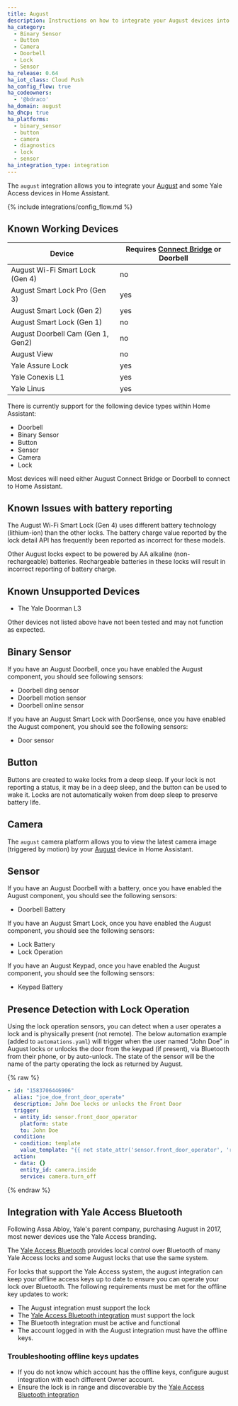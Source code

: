 ```yaml
---
title: August
description: Instructions on how to integrate your August devices into Home Assistant.
ha_category:
  - Binary Sensor
  - Button
  - Camera
  - Doorbell
  - Lock
  - Sensor
ha_release: 0.64
ha_iot_class: Cloud Push
ha_config_flow: true
ha_codeowners:
  - '@bdraco'
ha_domain: august
ha_dhcp: true
ha_platforms:
  - binary_sensor
  - button
  - camera
  - diagnostics
  - lock
  - sensor
ha_integration_type: integration
---
```


The `august` integration allows you to integrate your [August](https://august.com/) and some Yale Access devices in Home Assistant.

{% include integrations/config_flow.md %}

## Known Working Devices

| Device                            | Requires [Connect Bridge](https://august.com/products/august-connect/) or Doorbell |
| --------------------------------- | ------------------------------------|
| August Wi-Fi Smart Lock (Gen 4) | no |
| August Smart Lock Pro (Gen 3) | yes |
| August Smart Lock (Gen 2) | yes |
| August Smart Lock (Gen 1) | no |
| August Doorbell Cam (Gen 1, Gen2) | no |
| August View | no |
| Yale Assure Lock | yes |
| Yale Conexis L1 | yes |
| Yale Linus | yes |

There is currently support for the following device types within Home Assistant:

- Doorbell
- Binary Sensor
- Button
- Sensor
- Camera
- Lock

<div class='note'>
Most devices will need either August Connect Bridge or Doorbell to connect to Home Assistant.
</div>

## Known Issues with battery reporting 

The August Wi-Fi Smart Lock (Gen 4) uses different battery technology (lithium-ion) than the other locks. The battery charge value reported by the lock detail API has frequently been reported as incorrect for these models.
		
Other August locks expect to be powered by AA alkaline (non-rechargeable) batteries. Rechargeable batteries in these locks will result in incorrect reporting of battery charge.

## Known Unsupported Devices

- The Yale Doorman L3

Other devices not listed above have not been tested and may not function as expected.

## Binary Sensor

If you have an August Doorbell, once you have enabled the August component, you should see following sensors:

- Doorbell ding sensor
- Doorbell motion sensor
- Doorbell online sensor

If you have an August Smart Lock with DoorSense, once you have enabled the August component, you should see the following sensors:

- Door sensor

## Button

Buttons are created to wake locks from a deep sleep. If your lock is not reporting a status, it may be in a deep sleep, and the button can be used to wake it. Locks are not automatically woken from deep sleep to preserve battery life.

## Camera

The `august` camera platform allows you to view the latest camera image (triggered by motion) by your [August](https://august.com/) device in Home Assistant.

## Sensor

If you have an August Doorbell with a battery, once you have enabled the August component, you should see the following sensors:

- Doorbell Battery

If you have an August Smart Lock, once you have enabled the August component, you should see the following sensors:

- Lock Battery
- Lock Operation

If you have an August Keypad, once you have enabled the August component, you should see the following sensors:

- Keypad Battery

## Presence Detection with Lock Operation

Using the lock operation sensors, you can detect when a user operates a lock and is physically present (not remote). The below automation example (added to `automations.yaml`) will trigger when the user named “John Doe” in August locks or unlocks the door from the keypad (if present), via Bluetooth from their phone, or by auto-unlock. The state of the sensor will be the name of the party operating the lock as returned by August.

{% raw %}

```yaml
- id: "1583706446906"
  alias: "joe_doe_front_door_operate"
  description: John Doe locks or unlocks the Front Door
  trigger:
  - entity_id: sensor.front_door_operator
    platform: state
    to: John Doe
  condition:
  - condition: template
    value_template: "{{ not state_attr('sensor.front_door_operator', 'remote') }}"
  action:
  - data: {}
    entity_id: camera.inside
    service: camera.turn_off
```

{% endraw %}

## Integration with Yale Access Bluetooth

Following Assa Abloy, Yale's parent company, purchasing August in 2017, most newer devices use the Yale Access branding. 

The [Yale Access Bluetooth](/integrations/yalexe_ble) provides local control over Bluetooth of many Yale Access locks and some August locks that use the same system. 

For locks that support the Yale Access system, the august integration can keep your offline access keys up to date to ensure you can operate your lock over Bluetooth.  The following requirements must be met for the offline key updates to work:

- The August integration must support the lock
- The [Yale Access Bluetooth integration](/integrations/yalexe_ble) must support the lock
- The Bluetooth integration must be active and functional
- The account logged in with the August integration must have the offline keys.

### Troubleshooting offline keys updates

- If you do not know which account has the offline keys, configure august integration with each different Owner account. 
- Ensure the lock is in range and discoverable by the [Yale Access Bluetooth integration](/integrations/yalexe_ble)
